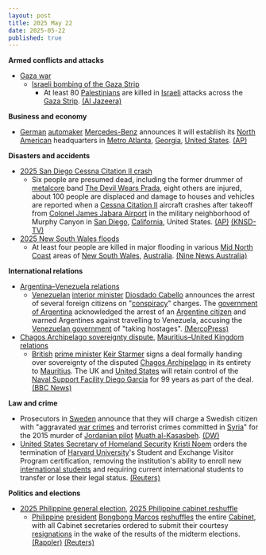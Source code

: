 ```yaml
---
layout: post
title: 2025 May 22
date: 2025-05-22
published: true
---
```



**Armed conflicts and attacks**

* [Gaza war](https://en.wikipedia.org/wiki/Gaza_war "Gaza war")
  + [Israeli bombing of the Gaza Strip](https://en.wikipedia.org/wiki/Israeli_bombing_of_the_Gaza_Strip "Israeli bombing of the Gaza Strip")
    - At least 80 [Palestinians](https://en.wikipedia.org/wiki/Palestinians "Palestinians") are killed in [Israeli](https://en.wikipedia.org/wiki/Israel "Israel") attacks across the [Gaza Strip](https://en.wikipedia.org/wiki/Gaza_Strip "Gaza Strip"). [(Al Jazeera)](https://www.aljazeera.com/news/liveblog/2025/5/22/live-israel-kills-87-in-gaza-shots-fired-near-diplomats-in-west-bank)

**Business and economy**

* [German](https://en.wikipedia.org/wiki/Germany "Germany") [automaker](https://en.wikipedia.org/wiki/Automaker "Automaker") [Mercedes-Benz](https://en.wikipedia.org/wiki/Mercedes-Benz "Mercedes-Benz") announces it will establish its [North American](https://en.wikipedia.org/wiki/North_America "North America") headquarters in [Metro Atlanta](https://en.wikipedia.org/wiki/Metro_Atlanta "Metro Atlanta"), [Georgia](https://en.wikipedia.org/wiki/Georgia_%28U.S._state%29 "Georgia (U.S. state)"), [United States](https://en.wikipedia.org/wiki/United_States "United States"). [(AP)](https://apnews.com/article/mercedes-north-american-headquarters-atlanta-66afd293ffd0bec68b6f03b8718d04fc)

**Disasters and accidents**

* [2025 San Diego Cessna Citation II crash](https://en.wikipedia.org/wiki/2025_San_Diego_Cessna_Citation_II_crash "2025 San Diego Cessna Citation II crash")
  + Six people are presumed dead, including the former drummer of [metalcore](https://en.wikipedia.org/wiki/Metalcore "Metalcore") band [The Devil Wears Prada](https://en.wikipedia.org/wiki/The_Devil_Wears_Prada_%28band%29 "The Devil Wears Prada (band)"), eight others are injured, about 100 people are displaced and damage to houses and vehicles are reported when a [Cessna Citation II](https://en.wikipedia.org/wiki/Cessna_Citation_II "Cessna Citation II") aircraft crashes after takeoff from [Colonel James Jabara Airport](https://en.wikipedia.org/wiki/Colonel_James_Jabara_Airport "Colonel James Jabara Airport") in the military neighborhood of Murphy Canyon in [San Diego](https://en.wikipedia.org/wiki/San_Diego "San Diego"), [California](https://en.wikipedia.org/wiki/California "California"), United States. [(AP)](https://apnews.com/article/plane-crash-san-diego-5e465454fc0282a81adafc1bfdc142a1) [(KNSD-TV)](https://www.nbcsandiego.com/news/local/murphy-canyon-plane-crash-live-updates/3831321/?cardId=1:13:3832011)
* [2025 New South Wales floods](https://en.wikipedia.org/wiki/2025_New_South_Wales_floods "2025 New South Wales floods")
  + At least four people are killed in major flooding in various [Mid North Coast](https://en.wikipedia.org/wiki/Mid_North_Coast "Mid North Coast") areas of [New South Wales](https://en.wikipedia.org/wiki/New_South_Wales "New South Wales"), [Australia](https://en.wikipedia.org/wiki/Australia "Australia"). [(Nine News Australia)](https://www.9news.com.au/national/nsw-flooding-live-updates-latest-updates-news-warnings-evacuations-forecast/e02ae797-db4e-4084-b01e-7a51ce6acbd3)

**International relations**

* [Argentina–Venezuela relations](https://en.wikipedia.org/wiki/Argentina%E2%80%93Venezuela_relations "Argentina–Venezuela relations")
  + [Venezuelan](https://en.wikipedia.org/wiki/Venezuela "Venezuela") [interior minister](https://en.wikipedia.org/wiki/Ministry_of_Interior%2C_Justice_and_Peace_%28Venezuela%29 "Ministry of Interior, Justice and Peace (Venezuela)") [Diosdado Cabello](https://en.wikipedia.org/wiki/Diosdado_Cabello "Diosdado Cabello") announces the arrest of several foreign citizens on "[conspiracy](https://en.wikipedia.org/wiki/Conspiracy "Conspiracy")" charges. The [government of Argentina](https://en.wikipedia.org/wiki/Government_of_Argentina "Government of Argentina") acknowledged the arrest of an [Argentine citizen](https://en.wikipedia.org/wiki/Argentines "Argentines") and warned Argentines against travelling to Venezuela, accusing the [Venezuelan government](https://en.wikipedia.org/wiki/Venezuelan_government "Venezuelan government") of "taking hostages". [(MercoPress)](https://en.mercopress.com/2025/05/22/argentine-national-among-alleged-conspirators-arrested-in-venezuela)
* [Chagos Archipelago sovereignty dispute](https://en.wikipedia.org/wiki/Chagos_Archipelago_sovereignty_dispute "Chagos Archipelago sovereignty dispute"), [Mauritius–United Kingdom relations](https://en.wikipedia.org/wiki/Mauritius%E2%80%93United_Kingdom_relations "Mauritius–United Kingdom relations")
  + [British](https://en.wikipedia.org/wiki/United_Kingdom "United Kingdom") [prime minister](https://en.wikipedia.org/wiki/Prime_Minister_of_the_United_Kingdom "Prime Minister of the United Kingdom") [Keir Starmer](https://en.wikipedia.org/wiki/Keir_Starmer "Keir Starmer") signs a deal formally handing over sovereignty of the disputed [Chagos Archipelago](https://en.wikipedia.org/wiki/Chagos_Archipelago "Chagos Archipelago") in its entirety to [Mauritius](https://en.wikipedia.org/wiki/Mauritius "Mauritius"). The UK and [United States](https://en.wikipedia.org/wiki/United_States "United States") will retain control of the [Naval Support Facility Diego Garcia](https://en.wikipedia.org/wiki/Naval_Support_Facility_Diego_Garcia "Naval Support Facility Diego Garcia") for 99 years as part of the deal. [(BBC News)](https://www.bbc.co.uk/news/live/clyvv04wk8zt)

**Law and crime**

* Prosecutors in [Sweden](https://en.wikipedia.org/wiki/Sweden "Sweden") announce that they will charge a Swedish citizen with "aggravated [war crimes](https://en.wikipedia.org/wiki/War_crimes "War crimes") and terrorist crimes committed in [Syria](https://en.wikipedia.org/wiki/Ba%27athist_Syria "Ba'athist Syria")" for the 2015 murder of [Jordanian pilot](https://en.wikipedia.org/wiki/Jordanian_Air_Force "Jordanian Air Force") [Muath al-Kasasbeh](https://en.wikipedia.org/wiki/Muath_al-Kasasbeh "Muath al-Kasasbeh"). [(DW)](https://www.dw.com/en/sweden-to-charge-jihadi-over-jordanian-pilot-burned-to-death/a-72634002)
* [United States Secretary of Homeland Security](https://en.wikipedia.org/wiki/United_States_Secretary_of_Homeland_Security "United States Secretary of Homeland Security") [Kristi Noem](https://en.wikipedia.org/wiki/Kristi_Noem "Kristi Noem") orders the termination of [Harvard University](https://en.wikipedia.org/wiki/Harvard_University "Harvard University")'s Student and Exchange Visitor Program certification, removing the institution's ability to enroll new [international students](https://en.wikipedia.org/wiki/International_student "International student") and requiring current international students to transfer or lose their legal status. [(Reuters)](https://www.reuters.com/world/us/trump-blocks-harvards-ability-enroll-international-students-nyt-reports-2025-05-22/)

**Politics and elections**

* [2025 Philippine general election](https://en.wikipedia.org/wiki/2025_Philippine_general_election "2025 Philippine general election"), [2025 Philippine cabinet reshuffle](https://en.wikipedia.org/wiki/2025_Philippine_cabinet_reshuffle "2025 Philippine cabinet reshuffle")
  + [Philippine](https://en.wikipedia.org/wiki/Philippines "Philippines") [president](https://en.wikipedia.org/wiki/President_of_the_Philippines "President of the Philippines") [Bongbong Marcos](https://en.wikipedia.org/wiki/Bongbong_Marcos "Bongbong Marcos") [reshuffles](https://en.wikipedia.org/wiki/2025_Philippine_cabinet_reshuffle "2025 Philippine cabinet reshuffle") the entire [Cabinet](https://en.wikipedia.org/wiki/Cabinet_of_the_Philippines "Cabinet of the Philippines"), with all Cabinet secretaries ordered to submit their courtesy [resignations](https://en.wikipedia.org/wiki/Resignation "Resignation") in the wake of the results of the midterm elections. [(Rappler)](https://www.rappler.com/philippines/marcos-cabinet-courtesy-resignation-may-2025/) [(Reuters)](https://www.reuters.com/world/asia-pacific/philippines-marcos-asks-cabinet-secretaries-resign-enable-reset-2025-05-22/)
